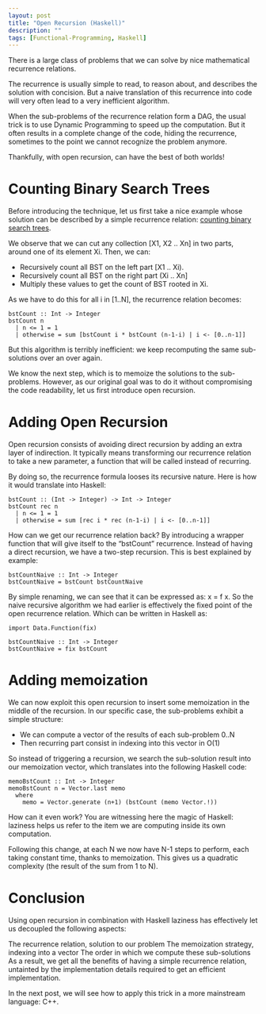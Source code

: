 ```yaml
---
layout: post
title: "Open Recursion (Haskell)"
description: ""
tags: [Functional-Programming, Haskell]
---
```


There is a large class of problems that we can solve by nice mathematical recurrence relations.

The recurrence is usually simple to read, to reason about, and describes the solution with concision. But a naive translation of this recurrence into code will very often lead to a very inefficient algorithm.

When the sub-problems of the recurrence relation form a DAG, the usual trick is to use Dynamic Programming to speed up the computation. But it often results in a complete change of the code, hiding the recurrence, sometimes to the point we cannot recognize the problem anymore.

Thankfully, with open recursion, can have the best of both worlds!

# Counting Binary Search Trees

Before introducing the technique, let us first take a nice example whose solution can be described by a simple recurrence relation: [counting binary search trees](https://www.hackerrank.com/challenges/number-of-binary-search-tree).

We observe that we can cut any collection [X1, X2 .. Xn] in two parts, around one of its element Xi. Then, we can:

* Recursively count all BST on the left part [X1 .. Xi).
* Recursively count all BST on the right part (Xi .. Xn]
* Multiply these values to get the count of BST rooted in Xi.

As we have to do this for all i in [1..N], the recurrence relation becomes:

```
bstCount :: Int -> Integer
bstCount n
  | n <= 1 = 1
  | otherwise = sum [bstCount i * bstCount (n-1-i) | i <- [0..n-1]]
```

But this algorithm is terribly inefficient: we keep recomputing the same sub-solutions over an over again.

We know the next step, which is to memoize the solutions to the sub-problems. However, as our original goal was to do it without compromising the code readability, let us first introduce open recursion.

# Adding Open Recursion

Open recursion consists of avoiding direct recursion by adding an extra layer of indirection. It typically means transforming our recurrence relation to take a new parameter, a function that will be called instead of recurring.

By doing so, the recurrence formula looses its recursive nature. Here is how it would translate into Haskell:

```
bstCount :: (Int -> Integer) -> Int -> Integer
bstCount rec n
  | n <= 1 = 1
  | otherwise = sum [rec i * rec (n-1-i) | i <- [0..n-1]]
```

How can we get our recurrence relation back? By introducing a wrapper function that will give itself to the “bstCount” recurrence. Instead of having a direct recursion, we have a two-step recursion. This is best explained by example:

```
bstCountNaive :: Int -> Integer
bstCountNaive = bstCount bstCountNaive
```

By simple renaming, we can see that it can be expressed as: x = f x. So the naive recursive algorithm we had earlier is effectively the fixed point of the open recurrence relation. Which can be written in Haskell as:

```
import Data.Function(fix)
 
bstCountNaive :: Int -> Integer
bstCountNaive = fix bstCount
```

# Adding memoization

We can now exploit this open recursion to insert some memoization in the middle of the recursion. In our specific case, the sub-problems exhibit a simple structure:

* We can compute a vector of the results of each sub-problem 0..N
* Then recurring part consist in indexing into this vector in O(1)

So instead of triggering a recursion, we search the sub-solution result into our memoization vector, which translates into the following Haskell code:

```
memoBstCount :: Int -> Integer
memoBstCount n = Vector.last memo
  where
    memo = Vector.generate (n+1) (bstCount (memo Vector.!))
```

How can it even work? You are witnessing here the magic of Haskell: laziness helps us refer to the item we are computing inside its own computation.

Following this change, at each N we now have N-1 steps to perform, each taking constant time, thanks to memoization. This gives us a quadratic complexity (the result of the sum from 1 to N).

# Conclusion

Using open recursion in combination with Haskell laziness has effectively let us decoupled the following aspects:

The recurrence relation, solution to our problem
The memoization strategy, indexing into a vector
The order in which we compute these sub-solutions
As a result, we get all the benefits of having a simple recurrence relation, untainted by the implementation details required to get an efficient implementation.

In the next post, we will see how to apply this trick in a more mainstream language: C++.
